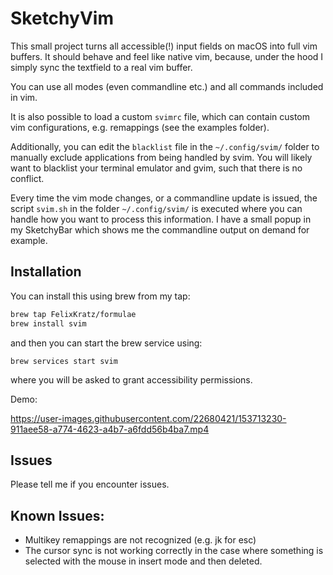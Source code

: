 # SketchyVim
This small project turns all accessible(!) input fields on macOS into full vim
buffers. It should behave and feel like native vim, because, under the hood
I simply sync the textfield to a real vim buffer.

You can use all modes (even commandline etc.) and all commands included in vim.

It is also possible to load a custom `svimrc` file, which can contain
custom vim configurations, e.g. remappings (see the examples folder).

Additionally, you can edit the `blacklist` file in the `~/.config/svim/` folder
to manually exclude applications from being handled by svim.
You will likely want to blacklist your terminal emulator and gvim, such that there
is no conflict.

Every time the vim mode changes, or a commandline update is issued, the script
`svim.sh` in the folder `~/.config/svim/` is executed where you can handle 
how you want to process this information. I have a small popup in my SketchyBar
which shows me the commandline output on demand for example.

## Installation
You can install this using brew from my tap:
```bash
brew tap FelixKratz/formulae
brew install svim
```
and then you can start the brew service using:
```
brew services start svim
```
where you will be asked to grant accessibility permissions.

Demo:

https://user-images.githubusercontent.com/22680421/153713230-911aee58-a774-4623-a4b7-a6fdd56b4ba7.mp4

## Issues
Please tell me if you encounter issues.

Known Issues:
-------------
* Multikey remappings are not recognized (e.g. jk for esc)
* The cursor sync is not working correctly in the case where something is selected with the mouse in insert mode and then deleted.
